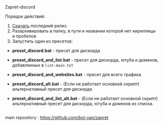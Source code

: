﻿Zapret-discord

Порядок действий:
1) [Скачать](https://github.com/Felerv0/zapret-discord-win/releases) последний релиз
2) Разархивировать в папку, в пути и названии которой нет кириллицы и пробелов
3) Запустить один из пресетов:

- **preset_discord.bat** - пресет для дискорда

- **preset_discord_and_list.bat** - пресет для дискорда, ютуба и доменов, добавленных в `list-main.txt`

- **preset_discord_and_websites.bat** - пресет для всего трафика 

- **preset_discord_alt.bat** - (Если не работает основной скрипт) альтернативный пресет для дискорда

- **preset_discord_and_list_alt.bat** - (Если не работает основной скрипт) альтернативный пресет для дискорда, ютуба и доменов из списка.

##
main repository : https://github.com/bol-van/zapret

